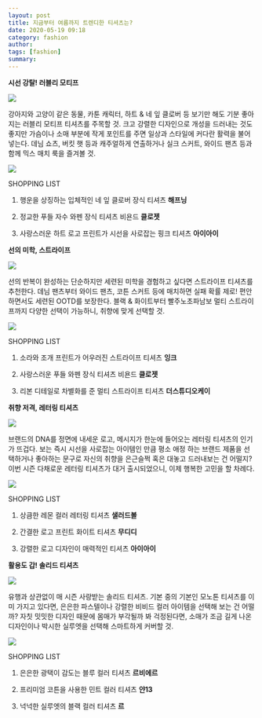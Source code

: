 ```yaml
---
layout: post
title: 지금부터 여름까지 트렌디한 티셔츠는?
date: 2020-05-19 09:18
category: fashion
author: 
tags: [fashion]
summary: 
---
```



**시선 강탈! 러블리 모티프**

![](https://img1.daumcdn.net/thumb/R720x0/?fname=https%3A%2F%2Ft1.daumcdn.net%2Fliveboard%2Finterstella-story%2F075a2bb7a7034c20851807352a95acd6.JPG)

강아지와 고양이 같은 동물, 카툰 캐릭터, 하트 & 네 잎 클로버 등 보기만 해도 기분 좋아지는 러블리 모티프 티셔츠를 주목할 것. 크고 강렬한 디자인으로 개성을 드러내는 것도 좋지만 가슴이나 소매 부분에 작게 포인트를 주면 일상과 스타일에 커다란 활력을 불어 넣는다. 데님 쇼츠, 버킷 햇 등과 캐주얼하게 연출하거나 실크 스커트, 와이드 팬츠 등과 함께 믹스 매치 룩을 즐겨볼 것.

![](https://img1.daumcdn.net/thumb/R720x0/?fname=https%3A%2F%2Ft1.daumcdn.net%2Fliveboard%2Finterstella-story%2F70658b6190694c5ab4b6f89c58785e2e.JPG)

SHOPPING LIST

1. 행운을 상징하는 입체적인 네 잎 클로버 장식 티셔츠  **해프닝**

2. 정교한 푸들 자수 와펜 장식 티셔츠 비욘드  **클로젯**

3. 사랑스러운 하트 로고 프린트가 시선을 사로잡는 핑크 티셔츠  **아이아이**

**선의 미학, 스트라이프**

![](https://img1.daumcdn.net/thumb/R720x0/?fname=https%3A%2F%2Ft1.daumcdn.net%2Fliveboard%2Finterstella-story%2Fbd3c30e45c9c4dc684a9bc02b5e47c53.JPG)

선의 반복이 완성하는 단순하지만 세련된 미학을 경험하고 싶다면 스트라이프 티셔츠를 추천한다. 데님 팬츠부터 와이드 팬츠, 코튼 스커트 등에 매치하면 실패 확률 제로! 편안하면서도 세련된 OOTD를 보장한다. 블랙 & 화이트부터 빨주노초파남보 멀티 스트라이프까지 다양한 선택이 가능하니, 취향에 맞게 선택할 것.

![](https://img1.daumcdn.net/thumb/R720x0/?fname=https%3A%2F%2Ft1.daumcdn.net%2Fliveboard%2Finterstella-story%2Fb99872b00f734fb0bd01f9be03bbce51.JPG)

SHOPPING LIST

1. 소라와 조개 프린트가 어우러진 스트라이프 티셔츠  **잉크**

2. 사랑스러운 푸들 와펜 장식 티셔츠 비욘드  **클로젯**

3. 리본 디테일로 차별화를 준 멀티 스트라이프 티셔츠  **더스튜디오케이**

**취향 저격, 레터링 티셔츠**

![](https://img1.daumcdn.net/thumb/R720x0/?fname=https%3A%2F%2Ft1.daumcdn.net%2Fliveboard%2Finterstella-story%2F16750ad28d494c1587d0828f054c0f3a.JPG)

브랜드의 DNA를 정면에 내세운 로고, 메시지가 한눈에 들어오는 레터링 티셔츠의 인기가 뜨겁다. 보는 즉시 시선을 사로잡는 아이템인 만큼 평소 애정 하는 브랜드 제품을 선택하거나 좋아하는 문구로 자신의 취향을 은근슬쩍 혹은 대놓고 드러내보는 건 어떨지? 이번 시즌 다채로운 레터링 티셔츠가 대거 출시되었으니, 이제 행복한 고민을 할 차례다.

![](https://img1.daumcdn.net/thumb/R720x0/?fname=https%3A%2F%2Ft1.daumcdn.net%2Fliveboard%2Finterstella-story%2F98b5e49a9ff24f338b6d4d5f9b4f2bc1.JPG)

SHOPPING LIST

1. 상큼한 레몬 컬러 레터링 티셔츠  **샐러드볼**

2. 간결한 로고 프린트 화이트 티셔츠  **무디디**

3. 강렬한 로고 디자인이 매력적인 티셔츠  **아이아이**

**활용도 갑! 솔리드 티셔츠**

![](https://img1.daumcdn.net/thumb/R720x0/?fname=https%3A%2F%2Ft1.daumcdn.net%2Fliveboard%2Finterstella-story%2Fe3a69128c4a441c49aaa192c3291410e.JPG)

유행과 상관없이 매 시즌 사랑받는 솔리드 티셔츠. 기본 중의 기본인 모노톤 티셔츠를 이미 가지고 있다면, 은은한 파스텔이나 강렬한 비비드 컬러 아이템을 선택해 보는 건 어떨까? 자칫 밋밋한 디자인 때문에 몸매가 부각될까 봐 걱정된다면, 소매가 조금 길게 나온 디자인이나 박시한 실루엣을 선택해 스마트하게 커버할 것.

![](https://img1.daumcdn.net/thumb/R720x0/?fname=https%3A%2F%2Ft1.daumcdn.net%2Fliveboard%2Finterstella-story%2F0f219e6e5da244a3ac08374ddc431a49.JPG)

SHOPPING LIST

1. 은은한 광택이 감도는 블루 컬러 티셔츠  **르비에르**

2. 프리미엄 코튼을 사용한 민트 컬러 티셔츠  **얀13**

3. 넉넉한 실루엣의 블랙 컬러 티셔츠  **르**
